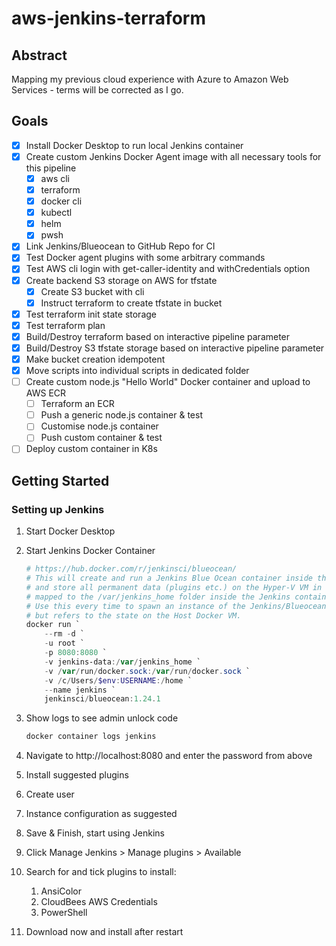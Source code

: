 # aws-jenkins-terraform

## Abstract

Mapping my previous cloud experience with Azure to Amazon Web Services - terms will be corrected as I go.

## Goals

- [x] Install Docker Desktop to run local Jenkins container
- [x] Create custom Jenkins Docker Agent image with all necessary tools for this pipeline
  - [x] aws cli
  - [x] terraform
  - [x] docker cli
  - [x] kubectl
  - [x] helm
  - [x] pwsh
- [x] Link Jenkins/Blueocean to GitHub Repo for CI
- [x] Test Docker agent plugins with some arbitrary commands
- [x] Test AWS cli login with get-caller-identity and withCredentials option
- [x] Create backend S3 storage on AWS for tfstate
  - [x] Create S3 bucket with cli
  - [x] Instruct terraform to create tfstate in bucket
- [x] Test terraform init state storage
- [x] Test terraform plan
- [x] Build/Destroy terraform based on interactive pipeline parameter
- [x] Build/Destroy S3 tfstate storage based on interactive pipeline parameter
- [x] Make bucket creation idempotent
- [x] Move scripts into individual scripts in dedicated folder
- [ ] Create custom node.js "Hello World" Docker container and upload to AWS ECR
  - [ ] Terraform an ECR
  - [ ] Push a generic node.js container & test
  - [ ] Customise node.js container
  - [ ] Push custom container & test
- [ ] Deploy custom container in K8s

## Getting Started

### Setting up Jenkins

1. Start Docker Desktop
1. Start Jenkins Docker Container

    ```powershell
    # https://hub.docker.com/r/jenkinsci/blueocean/
    # This will create and run a Jenkins Blue Ocean container inside the Docker Desktop Hyper-V VM
    # and store all permanent data (plugins etc.) on the Hyper-V VM in the jenkins-data folder, which is
    # mapped to the /var/jenkins_home folder inside the Jenkins container.
    # Use this every time to spawn an instance of the Jenkins/Blueocean container which is ephemeral, 
    # but refers to the state on the Host Docker VM.
    docker run `
        --rm -d `
        -u root `
        -p 8080:8080 `
        -v jenkins-data:/var/jenkins_home `
        -v /var/run/docker.sock:/var/run/docker.sock `
        -v /c/Users/$env:USERNAME:/home `
        --name jenkins `
        jenkinsci/blueocean:1.24.1
    ```

1. Show logs to see admin unlock code

    ```powershell
    docker container logs jenkins
    ```

1. Navigate to http://localhost:8080 and enter the password from above
1. Install suggested plugins
1. Create user
1. Instance configuration as suggested
1. Save & Finish, start using Jenkins
1. Click Manage Jenkins > Manage plugins > Available
1. Search for and tick plugins to install:
   1. AnsiColor
   1. CloudBees AWS Credentials
   1. PowerShell
1. Download now and install after restart
